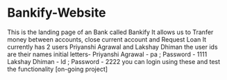 # Bankify-Website


This is the landing page of an Bank called Bankify
It allows us to Tranfer money between accounts, close current account and Request Loan
It currently has 2 users Priyanshi Agrawal and Lakshay Dhiman the user ids are their names initial letters-
Priyanshi Agrawal - pa ; Password - 1111
Lakshay Dhiman - ld ; Password - 2222
you can login using these and test the functionality
[on-going project]
